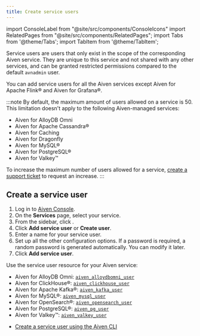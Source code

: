```yaml
---
title: Create service users
---
```


import ConsoleLabel from "@site/src/components/ConsoleIcons"
import RelatedPages from "@site/src/components/RelatedPages";
import Tabs from '@theme/Tabs';
import TabItem from '@theme/TabItem';

Service users are users that only exist in the scope of the corresponding Aiven service.
They are unique to this service and not shared with any other services,
and can be granted restricted permissions compared to the default `avnadmin`
user.

You can add service users for all the Aiven services except Aiven for Apache Flink®
and Aiven for Grafana®.

:::note
By default, the maximum amount of users allowed on a service is 50. This limitation doesn't
apply to the following Aiven-managed services:

- Aiven for AlloyDB Omni
- Aiven for Apache Cassandra®
- Aiven for Caching
- Aiven for Dragonfly
- Aiven for MySQL®
- Aiven for PostgreSQL®
- Aiven for Valkey™

To increase the maximum number of users allowed for a service,
[create a support ticket](/docs/platform/howto/support) to request an increase.
:::

## Create a service user

<Tabs groupId="group1">
<TabItem value="console" label="Console" default>

1.  Log in to [Aiven Console](https://console.aiven.io/).
1.  On the **Services** page, select your service.
1.  From the sidebar, click <ConsoleLabel name="serviceusers"/>.
1.  Click **Add service user** or **Create user**.
1.  Enter a name for your service user.
1.  Set up all the other configuration options. If a password is required,
    a random password is generated automatically. You can modify it later.
1.  Click **Add service user**.

</TabItem>
<TabItem value="terraform" label="Terraform">

Use the service user resource for your Aiven service:

- Aiven for AlloyDB Omni: [`aiven_alloydbomni_user`](https://registry.terraform.io/providers/aiven/aiven/latest/docs/resources/alloydbomni_user)
- Aiven for ClickHouse®: [`aiven_clickhouse_user`](https://registry.terraform.io/providers/aiven/aiven/latest/docs/resources/clickhouse_user)
- Aiven for Apache Kafka®: [`aiven_kafka_user`](https://registry.terraform.io/providers/aiven/aiven/latest/docs/resources/kafka_user)
- Aiven for MySQL®: [`aiven_mysql_user`](https://registry.terraform.io/providers/aiven/aiven/latest/docs/resources/mysql_user)
- Aiven for OpenSearch®: [`aiven_opensearch_user`](https://registry.terraform.io/providers/aiven/aiven/latest/docs/resources/opensearch_user)
- Aiven for PostgreSQL®: [`aiven_pg_user`](https://registry.terraform.io/providers/aiven/aiven/latest/docs/resources/pg_user)
- Aiven for Valkey™: [`aiven_valkey_user`](https://registry.terraform.io/providers/aiven/aiven/latest/docs/resources/valkey_user)

</TabItem>
</Tabs>

<RelatedPages/>

- [Create a service user using the Aiven CLI](/docs/tools/cli/service/user#avn-service-user-create)
